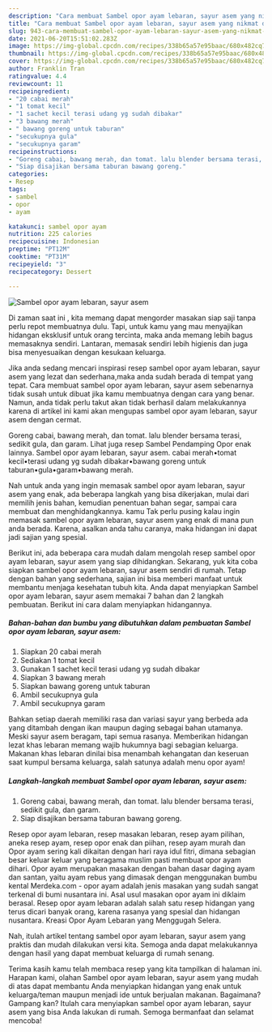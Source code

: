 ```yaml
---
description: "Cara membuat Sambel opor ayam lebaran, sayur asem yang nikmat dan Mudah Dibuat"
title: "Cara membuat Sambel opor ayam lebaran, sayur asem yang nikmat dan Mudah Dibuat"
slug: 943-cara-membuat-sambel-opor-ayam-lebaran-sayur-asem-yang-nikmat-dan-mudah-dibuat
date: 2021-06-20T15:51:02.283Z
image: https://img-global.cpcdn.com/recipes/338b65a57e95baac/680x482cq70/sambel-opor-ayam-lebaran-sayur-asem-foto-resep-utama.jpg
thumbnail: https://img-global.cpcdn.com/recipes/338b65a57e95baac/680x482cq70/sambel-opor-ayam-lebaran-sayur-asem-foto-resep-utama.jpg
cover: https://img-global.cpcdn.com/recipes/338b65a57e95baac/680x482cq70/sambel-opor-ayam-lebaran-sayur-asem-foto-resep-utama.jpg
author: Franklin Tran
ratingvalue: 4.4
reviewcount: 11
recipeingredient:
- "20 cabai merah"
- "1 tomat kecil"
- "1 sachet kecil terasi udang yg sudah dibakar"
- "3 bawang merah"
- " bawang goreng untuk taburan"
- "secukupnya gula"
- "secukupnya garam"
recipeinstructions:
- "Goreng cabai, bawang merah, dan tomat. lalu blender bersama terasi, sedikit gula, dan garam."
- "Siap disajikan bersama taburan bawang goreng."
categories:
- Resep
tags:
- sambel
- opor
- ayam

katakunci: sambel opor ayam 
nutrition: 225 calories
recipecuisine: Indonesian
preptime: "PT12M"
cooktime: "PT31M"
recipeyield: "3"
recipecategory: Dessert

---
```



![Sambel opor ayam lebaran, sayur asem](https://img-global.cpcdn.com/recipes/338b65a57e95baac/680x482cq70/sambel-opor-ayam-lebaran-sayur-asem-foto-resep-utama.jpg)

Di zaman  saat ini , kita memang dapat mengorder masakan siap saji tanpa perlu repot membuatnya dulu. Tapi, untuk kamu yang mau menyajikan hidangan eksklusif untuk orang tercinta, maka anda memang lebih bagus memasaknya sendiri. Lantaran, memasak sendiri lebih higienis dan juga bisa menyesuaikan dengan kesukaan keluarga.

Jika anda sedang mencari inspirasi resep sambel opor ayam lebaran, sayur asem yang lezat dan sederhana,maka anda sudah berada di tempat yang tepat. Cara membuat sambel opor ayam lebaran, sayur asem  sebenarnya tidak susah untuk dibuat jika kamu membuatnya dengan cara yang benar. Namun, anda tidak perlu takut akan tidak berhasil dalam melakukannya 
karena di artikel ini kami akan mengupas sambel opor ayam lebaran, sayur asem dengan cermat.  

Goreng cabai, bawang merah, dan tomat. lalu blender bersama terasi, sedikit gula, dan garam. Lihat juga resep Sambel Pendamping Opor enak lainnya. Sambel opor ayam lebaran, sayur asem. cabai merah•tomat kecil•terasi udang yg sudah dibakar•bawang goreng untuk taburan•gula•garam•bawang merah.

Nah untuk anda yang ingin memasak sambel opor ayam lebaran, sayur asem yang enak, ada beberapa langkah yang bisa dikerjakan, mulai dari memilih jenis bahan, kemudian penentuan bahan segar, sampai cara membuat dan menghidangkannya. kamu Tak perlu pusing kalau ingin memasak sambel opor ayam lebaran, sayur asem yang enak di mana pun anda berada. Karena, asalkan anda  tahu caranya, maka hidangan ini dapat jadi sajian yang spesial.

Berikut ini, ada beberapa cara mudah dalam mengolah resep sambel opor ayam lebaran, sayur asem yang siap dihidangkan. Sekarang, yuk kita coba siapkan sambel opor ayam lebaran, sayur asem sendiri di rumah. Tetap dengan bahan yang sederhana, sajian ini bisa memberi manfaat untuk membantu menjaga kesehatan tubuh kita. Anda dapat menyiapkan Sambel opor ayam lebaran, sayur asem memakai 7 bahan dan 2 langkah pembuatan. Berikut ini cara dalam menyiapkan hidangannya.

<!--inarticleads1-->

##### Bahan-bahan dan bumbu yang dibutuhkan dalam pembuatan Sambel opor ayam lebaran, sayur asem:

1. Siapkan 20 cabai merah
1. Sediakan 1 tomat kecil
1. Gunakan 1 sachet kecil terasi udang yg sudah dibakar
1. Siapkan 3 bawang merah
1. Siapkan  bawang goreng untuk taburan
1. Ambil secukupnya gula
1. Ambil secukupnya garam


Bahkan setiap daerah memiliki rasa dan variasi sayur yang berbeda ada yang ditambah dengan ikan maupun daging sebagai bahan utamanya. Meski sayur asem beragam, tapi semua rasanya. Memberikan hidangan lezat khas lebaran memang wajib hukumnya bagi sebagian keluarga. Makanan khas lebaran dinilai bisa menambah kehangatan dan keseruan saat kumpul bersama keluarga, salah satunya adalah menu opor ayam! 

<!--inarticleads2-->

##### Langkah-langkah membuat Sambel opor ayam lebaran, sayur asem:

1. Goreng cabai, bawang merah, dan tomat. lalu blender bersama terasi, sedikit gula, dan garam.
1. Siap disajikan bersama taburan bawang goreng.


Resep opor ayam lebaran, resep masakan lebaran, resep ayam pilihan, aneka resep ayam, resep opor enak dan piihan, resep ayam murah dan Opor ayam sering kali dikaitan dengan hari raya idul fitri, dimana sebagian besar keluar keluar yang beragama muslim pasti membuat opor ayam dihari. Opor ayam merupakan masakan dengan bahan dasar daging ayam dan santan, yaitu ayam rebus yang dimasak dengan menggunakan bumbu kental Merdeka.com - opor ayam adalah jenis masakan yang sudah sangat terkenal di bumi nusantara ini. Asal usul masakan opor ayam ini diklaim berasal. Resep opor ayam lebaran adalah salah satu resep hidangan yang terus dicari banyak orang, karena rasanya yang spesial dan hidangan nusantara. Kreasi Opor Ayam Lebaran yang Menggugah Selera. 

Nah, itulah artikel tentang  sambel opor ayam lebaran, sayur asem  yang praktis dan mudah dilakukan versi kita. Semoga anda dapat melakukannya dengan hasil yang dapat membuat keluarga di rumah senang. 

Terima kasih kamu telah membaca resep yang kita tampilkan di halaman ini. Harapan kami, olahan  Sambel opor ayam lebaran, sayur asem yang mudah di atas dapat membantu Anda menyiapkan hidangan yang enak untuk keluarga/teman maupun menjadi ide untuk berjualan makanan. Bagaimana? Gampang kan? Itulah cara menyiapkan sambel opor ayam lebaran, sayur asem yang bisa Anda lakukan di rumah. Semoga bermanfaat dan selamat mencoba!

